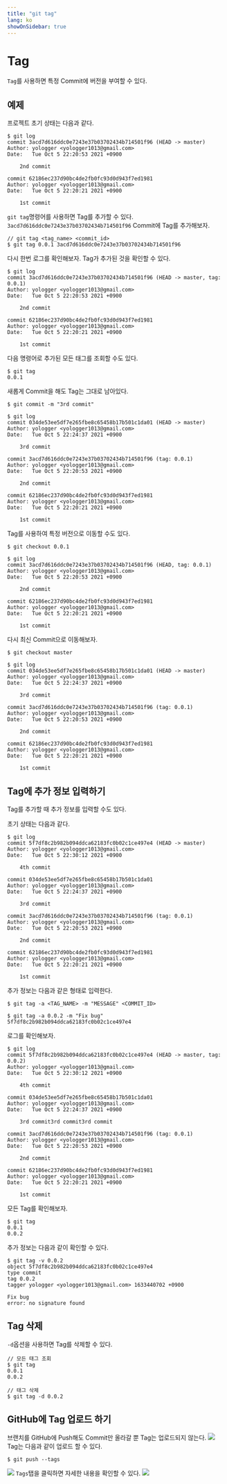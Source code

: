 ```yaml
---
title: "git tag"
lang: ko
showOnSidebar: true
---
```


# Tag
`Tag`를 사용하면 특정 Commit에 버전을 부여할 수 있다.

## 예제
프로젝트 초기 상태는 다음과 같다.
``` shellsession{2}
$ git log 
commit 3acd7d616ddc0e7243e37b03702434b714501f96 (HEAD -> master)
Author: yologger <yologger1013@gmail.com>
Date:   Tue Oct 5 22:20:53 2021 +0900

    2nd commit

commit 62186ec237d90bc4de2fb0fc93d0d943f7ed1981
Author: yologger <yologger1013@gmail.com>
Date:   Tue Oct 5 22:20:21 2021 +0900

    1st commit
```
`git tag`명령어를 사용하면 Tag를 추가할 수 있다. `3acd7d616ddc0e7243e37b03702434b714501f96` Commit에 Tag를 추가해보자.
``` 
// git tag <tag_name> <commit_id>
$ git tag 0.0.1 3acd7d616ddc0e7243e37b03702434b714501f96
```
다시 한번 로그를 확인해보자. Tag가 추가된 것을 확인할 수 있다.
``` shellsession {2}
$ git log
commit 3acd7d616ddc0e7243e37b03702434b714501f96 (HEAD -> master, tag: 0.0.1)
Author: yologger <yologger1013@gmail.com>
Date:   Tue Oct 5 22:20:53 2021 +0900

    2nd commit

commit 62186ec237d90bc4de2fb0fc93d0d943f7ed1981
Author: yologger <yologger1013@gmail.com>
Date:   Tue Oct 5 22:20:21 2021 +0900

    1st commit

```
다음 명령어로 추가된 모든 태그를 조회할 수도 있다.
``` shellsession
$ git tag
0.0.1
``` 
새롭게 Commit을 해도 Tag는 그대로 남아있다.
``` shellsession
$ git commit -m "3rd commit"
```
``` shellsession{8}
$ git log
commit 034de53ee5df7e265fbe8c65458b17b501c1da01 (HEAD -> master)
Author: yologger <yologger1013@gmail.com>
Date:   Tue Oct 5 22:24:37 2021 +0900

    3rd commit

commit 3acd7d616ddc0e7243e37b03702434b714501f96 (tag: 0.0.1)
Author: yologger <yologger1013@gmail.com>
Date:   Tue Oct 5 22:20:53 2021 +0900

    2nd commit

commit 62186ec237d90bc4de2fb0fc93d0d943f7ed1981
Author: yologger <yologger1013@gmail.com>
Date:   Tue Oct 5 22:20:21 2021 +0900

    1st commit
```
Tag를 사용하여 특정 버전으로 이동할 수도 있다.
``` 
$ git checkout 0.0.1
```
``` shellsession{2}
$ git log
commit 3acd7d616ddc0e7243e37b03702434b714501f96 (HEAD, tag: 0.0.1)
Author: yologger <yologger1013@gmail.com>
Date:   Tue Oct 5 22:20:53 2021 +0900

    2nd commit

commit 62186ec237d90bc4de2fb0fc93d0d943f7ed1981
Author: yologger <yologger1013@gmail.com>
Date:   Tue Oct 5 22:20:21 2021 +0900

    1st commit
```
다시 최신 Commit으로 이동해보자.
```
$ git checkout master
```
``` shellsession{2,8}
$ git log
commit 034de53ee5df7e265fbe8c65458b17b501c1da01 (HEAD -> master)
Author: yologger <yologger1013@gmail.com>
Date:   Tue Oct 5 22:24:37 2021 +0900

    3rd commit

commit 3acd7d616ddc0e7243e37b03702434b714501f96 (tag: 0.0.1)
Author: yologger <yologger1013@gmail.com>
Date:   Tue Oct 5 22:20:53 2021 +0900

    2nd commit

commit 62186ec237d90bc4de2fb0fc93d0d943f7ed1981
Author: yologger <yologger1013@gmail.com>
Date:   Tue Oct 5 22:20:21 2021 +0900

    1st commit
```

## Tag에 추가 정보 입력하기
Tag를 추가할 때 추가 정보를 입력할 수도 있다.

초기 상태는 다음과 같다.
``` shellsession
$ git log
commit 5f7df8c2b982b094ddca62183fc0b02c1ce497e4 (HEAD -> master)
Author: yologger <yologger1013@gmail.com>
Date:   Tue Oct 5 22:30:12 2021 +0900

    4th commit

commit 034de53ee5df7e265fbe8c65458b17b501c1da01
Author: yologger <yologger1013@gmail.com>
Date:   Tue Oct 5 22:24:37 2021 +0900

    3rd commit

commit 3acd7d616ddc0e7243e37b03702434b714501f96 (tag: 0.0.1)
Author: yologger <yologger1013@gmail.com>
Date:   Tue Oct 5 22:20:53 2021 +0900

    2nd commit

commit 62186ec237d90bc4de2fb0fc93d0d943f7ed1981
Author: yologger <yologger1013@gmail.com>
Date:   Tue Oct 5 22:20:21 2021 +0900

    1st commit
```
추가 정보는 다음과 같은 형태로 입력한다.
```
$ git tag -a <TAG_NAME> -m "MESSAGE" <COMMIT_ID>
```
```
$ git tag -a 0.0.2 -m "Fix bug" 5f7df8c2b982b094ddca62183fc0b02c1ce497e4
```
로그를 확인해보자.
``` shellsession{2}
$ git log
commit 5f7df8c2b982b094ddca62183fc0b02c1ce497e4 (HEAD -> master, tag: 0.0.2)
Author: yologger <yologger1013@gmail.com>
Date:   Tue Oct 5 22:30:12 2021 +0900

    4th commit

commit 034de53ee5df7e265fbe8c65458b17b501c1da01
Author: yologger <yologger1013@gmail.com>
Date:   Tue Oct 5 22:24:37 2021 +0900

    3rd commit3rd commit3rd commit

commit 3acd7d616ddc0e7243e37b03702434b714501f96 (tag: 0.0.1)
Author: yologger <yologger1013@gmail.com>
Date:   Tue Oct 5 22:20:53 2021 +0900

    2nd commit

commit 62186ec237d90bc4de2fb0fc93d0d943f7ed1981
Author: yologger <yologger1013@gmail.com>
Date:   Tue Oct 5 22:20:21 2021 +0900

    1st commit
```
모든 Tag를 확인해보자.
``` shellsession
$ git tag
0.0.1
0.0.2 
```
추가 정보는 다음과 같이 확인할 수 있다.
``` {7}
$ git tag -v 0.0.2
object 5f7df8c2b982b094ddca62183fc0b02c1ce497e4
type commit
tag 0.0.2
tagger yologger <yologger1013@gmail.com> 1633440702 +0900

Fix bug
error: no signature found
```

## Tag 삭제
`-d`옵션을 사용하면 Tag를 삭제할 수 있다.
```
// 모든 태그 조회
$ git tag
0.0.1
0.0.2
```
```
// 태그 삭제
$ git tag -d 0.0.2
```

## GitHub에 Tag 업로드 하기
브랜치를 GitHub에 Push해도 Commit만 올라갈 뿐 Tag는 업로드되지 않는다.
![](./190109_git_tag/1.png)
Tag는 다음과 같이 업로드 할 수 있다.
```
$ git push --tags
```
![](./190109_git_tag/2.png)
`Tags`탭을 클릭하면 자세한 내용을 확인할 수 있다.
![](./190109_git_tag/3.png)
